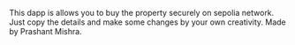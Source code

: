 This dapp is allows you to buy the property securely on sepolia network. Just copy the details and make some changes by your own creativity. Made by Prashant Mishra.